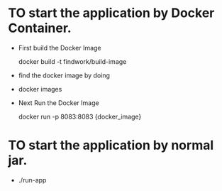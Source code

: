 # TO start the application by Docker Container.

* First build the Docker Image 
  
  docker build -t  findwork/build-image

* find the docker image by doing 

* docker images

* Next Run the Docker Image 


  docker run -p 8083:8083 {docker_image}

# TO start the application by normal jar.

* ./run-app
